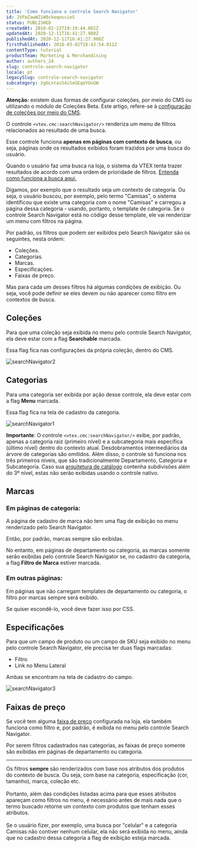 ```yaml
---
title: 'Como funciona o controle Search Navigator'
id: 2VFmZawWZiW0ckeqoscieS
status: PUBLISHED
createdAt: 2018-02-22T19:19:44.082Z
updatedAt: 2020-12-11T16:41:27.980Z
publishedAt: 2020-12-11T16:41:27.980Z
firstPublishedAt: 2018-03-02T18:43:54.011Z
contentType: tutorial
productTeam: Marketing & Merchandising
author: authors_24
slug: controle-search-navigator
locale: pt
legacySlug: controle-search-navigator
subcategory: 2g6LxtasS4iSeGEqeYUuGW
---
```


<div class = "alert alert-warning">
  <p><b>Atenção:</b> existem duas formas de configurar coleções, por meio do CMS ou utilizando o módulo de Coleções Beta. Este artigo, refere-se à <a href = "https://help.vtex.com/pt/tutorial/cadastro-de-colecoes-cms--2YBy6P6X0NFRpkD2ZBxF6L">configuração de coleções por meio do CMS</a>.</p>
</div>

O controle `<vtex.cmc:searchNavigator/>` renderiza um menu de filtros relacionados ao resultado de uma busca.

<div class="alert alert-info">
Esse controle funciona <b>apenas em páginas com contexto de busca</b>, ou seja, páginas onde os resultados exibidos foram trazidos por uma busca do usuário.
</div>

Quando o usuário faz uma busca na loja, o sistema da VTEX tenta trazer resultados de acordo com uma ordem de prioridade de filtros. [Entenda como funciona a busca aqui.](/pt/tutorial/como-funciona-a-busca-da-vtex)

Digamos, por exemplo que o resultado seja um contexto de categoria. Ou seja, o usuário buscou, por exemplo, pelo termo "Camisas", o sistema identificou que existe uma categoria com o nome "Camisas" e carregou a página dessa categoria - usando, portanto, o template de categoria. Se o controle Search Navigator está no código desse template, ele vai renderizar um menu com filtros na página.

Por padrão, os filtros que podem ser exibidos pelo Search Navigator são os seguintes, nesta ordem:
- Coleções.
- Categorias.
- Marcas.
- Especificações.
- Faixas de preço.

Mas para cada um desses filtros há algumas condições de exibição. Ou seja, você pode definir se eles devem ou não aparecer como filtro em contextos de busca.

## Coleções

Para que uma coleção seja exibida no menu pelo controle Search Navigator, ela deve estar com a flag __Searchable__ marcada.

Essa flag fica nas configurações da própria coleção, dentro do CMS.

![searchNavigator2](//images.contentful.com/alneenqid6w5/30xKS65fWMuoiQO4ac2EKM/921be3bc19a8cdff48dade515c354908/searchNavigator2.jpg)

## Categorias

Para uma categoria ser exibida por ação desse controle, ela deve estar com a flag __Menu__ marcada. 

Essa flag fica na tela de cadastro da categoria.

![searchNavigator1](//images.contentful.com/alneenqid6w5/Q04sSdSPeK4U6Cu48MKkK/198759d6dcdb5d740f0e7b380d8f38cc/searchNavigator1.jpg)

<div class="alert alert-info">
  <strong>Importante</strong>: O controle <code>&lt;vtex.cmc:searchNavigator/&gt;</code> exibe, por padrão, apenas a categoria raiz (primeiro nível) e a subcategoria mais específica (último nível) dentro do contexto atual. Desdobramentos intermediários da árvore de categorias são omitidos.
  Além disso, o controle só funciona nos três primeiros níveis, que são tradicionalmente Departamento, Categoria e Subcategoria. Caso sua <a href="https://help.vtex.com/pt/tracks/catalogo-101--5AF0XfnjfWeopIFBgs3LIQ/7kz4uWVq6NoaOdUpiJv4PR">arquitetura de catálogo</a> contenha subdivisões além do 3º nível, estas não serão exibidas usando o controle nativo.
</div>

## Marcas

### Em páginas de categoria:

A página de cadastro de marca não tem uma flag de exibição no menu renderizado pelo Search Navigator.

Então, por padrão, marcas sempre são exibidas.

<div class="alert alert-warning">
No entanto, em páginas de departamento ou categoria, as marcas somente serão exibidas pelo controle Search Navigator se, no cadastro da categoria, a flag <b>Filtro de Marca</b> estiver marcada.
</div>

### Em outras páginas:

Em páginas que não carregam templates de departamento ou categoria, o filtro por marcas sempre será exibido.

Se quiser escondê-lo, você deve fazer isso por CSS.

## Especificações

Para que um campo de produto ou um campo de SKU seja exibido no menu pelo controle Search Navigator, ele precisa ter duas flags marcadas:
- Filtro
- Link no Menu Lateral

Ambas se encontram na tela de cadastro do campo.

![searchNavigator3](//images.contentful.com/alneenqid6w5/5ZG3cioleoCUqSgiuGiG4m/cb943696e7952da38d36746f20941569/searchNavigator3.jpg)

## Faixas de preço

Se você tem alguma [faixa de preço](/pt/tutorial/configurando-filtro-de-faixa-de-preco) configurada na loja, ela também funciona como filtro e, por padrão, é exibida no menu pelo controle Search Navigator.

Por serem filtros cadastrados nas categorias, as faixas de preço somente são exibidas em páginas de departamento ou categoria.

---

<div class="alert alert-info">
Os filtros <strong>sempre</strong> são renderizados com base nos atributos dos produtos do contexto de busca. Ou seja, com base na categoria, especificação (cor, tamanho), marca, coleção etc.<br><br>Portanto, além das condições listadas acima para que esses atributos apareçam como filtros no menu, é necessário antes de mais nada que o termo buscado retorne um contexto com produtos que tenham esses atributos.<br><br>Se o usuário fizer, por exemplo, uma busca por "celular" e a categoria Camisas não contiver nenhum celular, ela não será exibida no menu, ainda que no cadastro dessa categoria a flag de exibição esteja marcada.
</div>
